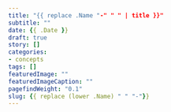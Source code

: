 ```yaml
---
title: "{{ replace .Name "-" " " | title }}"
subtitle: ""
date: {{ .Date }}
draft: true
story: []
categories:
- concepts
tags: []
featuredImage: ""
featuredImageCaption: ""
pagefindWeight: "0.1"
slug: {{ replace (lower .Name) " " "-"}}
---
```

